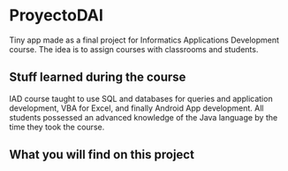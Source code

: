 # ProyectoDAI
Tiny app made as a final project for Informatics Applications Development course. The idea is to assign courses with classrooms and students.

## Stuff learned during the course
IAD course taught to use SQL and databases for queries and application development, VBA for Excel, and finally Android App development. All students possessed an advanced knowledge of the Java language by the time they took the course.

## What you will find on this project
